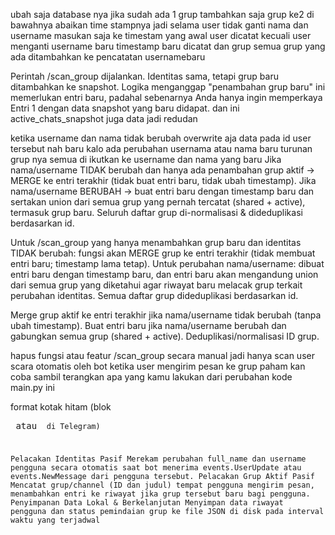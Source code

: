 ubah saja database nya jika sudah ada 1 grup tambahkan saja grup ke2 
di bawahnya abaikan time stampnya jadi selama user tidak ganti nama dan username 
masukan saja ke timestam yang awal user dicatat kecuali user menganti username baru timestamp baru dicatat 
dan grup semua grup yang ada ditambahkan ke pencatatan usernamebaru

Perintah /scan_group dijalankan.
Identitas sama, tetapi grup baru ditambahkan ke snapshot.
Logika menganggap "penambahan grup baru" ini memerlukan entri baru, 
padahal sebenarnya Anda hanya ingin memperkaya Entri 1 dengan data snapshot yang baru didapat.
dan ini active_chats_snapshot juga data jadi redudan

ketika username dan nama tidak berubah overwrite aja data pada id user tersebut 
nah baru kalo ada perubahan usernama atau nama baru turunan grup nya semua di ikutkan ke username dan nama yang baru
Jika nama/username TIDAK berubah dan hanya ada penambahan grup aktif -> MERGE ke entri terakhir (tidak buat entri baru, tidak ubah timestamp).
Jika nama/username BERUBAH -> buat entri baru dengan timestamp baru dan sertakan union dari semua grup yang pernah tercatat (shared + active), termasuk grup baru.
Seluruh daftar grup di-normalisasi & dideduplikasi berdasarkan id.

Untuk /scan_group yang hanya menambahkan grup baru dan identitas TIDAK berubah: fungsi akan MERGE grup ke entri terakhir 
(tidak membuat entri baru; timestamp lama tetap).
Untuk perubahan nama/username: dibuat entri baru dengan timestamp baru, 
dan entri baru akan mengandung union dari semua grup yang diketahui agar riwayat baru melacak grup terkait perubahan identitas.
Semua daftar grup dideduplikasi berdasarkan id.

Merge grup aktif ke entri terakhir jika nama/username tidak berubah (tanpa ubah timestamp).
Buat entri baru jika nama/username berubah dan gabungkan semua grup (shared + active).
Deduplikasi/normalisasi ID grup.



hapus fungsi atau featur /scan_group secara manual jadi hanya scan user scara otomatis oleh bot ketika user mengirim pesan ke grup paham kan coba sambil terangkan apa yang kamu lakukan dari perubahan kode main.py ini

format kotak hitam (blok <pre> atau <code> di Telegram)

Pelacakan Identitas Pasif	Merekam perubahan full_name dan username pengguna secara otomatis saat bot menerima events.UserUpdate atau events.NewMessage dari pengguna tersebut.
Pelacakan Grup Aktif Pasif	Mencatat grup/channel (ID dan judul) tempat pengguna mengirim pesan, menambahkan entri ke riwayat jika grup tersebut baru bagi pengguna.
Penyimpanan Data Lokal & Berkelanjutan	Menyimpan data riwayat pengguna dan status pemindaian grup ke file JSON di disk pada interval waktu yang terjadwal









